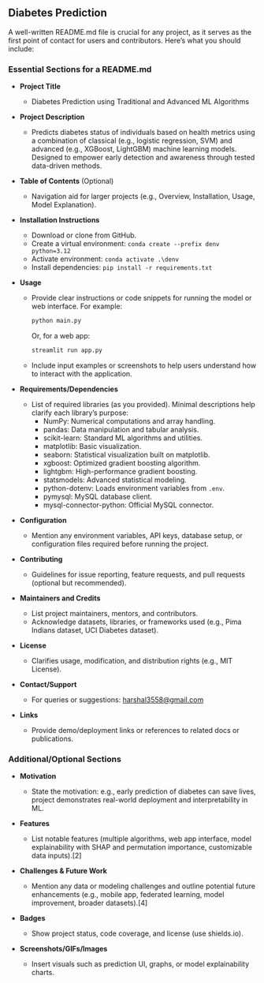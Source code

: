 ## Diabetes Prediction

A well-written README.md file is crucial for any project, as it serves as the first point of contact for users and contributors. Here’s what you should include:

### Essential Sections for a README.md

- **Project Title**
  - Diabetes Prediction using Traditional and Advanced ML Algorithms

- **Project Description**
  - Predicts diabetes status of individuals based on health metrics using a combination of classical (e.g., logistic regression, SVM) and advanced (e.g., XGBoost, LightGBM) machine learning models. Designed to empower early detection and awareness through tested data-driven methods.

- **Table of Contents** (Optional)
  - Navigation aid for larger projects (e.g., Overview, Installation, Usage, Model Explanation).

- **Installation Instructions**
  - Download or clone from GitHub.
  - Create a virtual environment: `conda create --prefix denv python=3.12`
  - Activate environment: `conda activate .\denv`
  - Install dependencies: `pip install -r requirements.txt`

- **Usage**
  - Provide clear instructions or code snippets for running the model or web interface. For example:

    ```bash
    python main.py
  
    ```
    Or, for a web app:
  
    ```bash
    streamlit run app.py
    ```
  - Include input examples or screenshots to help users understand how to interact with the application.

- **Requirements/Dependencies**
  - List of required libraries (as you provided). Minimal descriptions help clarify each library’s purpose:
    - NumPy: Numerical computations and array handling.
    - pandas: Data manipulation and tabular analysis.
    - scikit-learn: Standard ML algorithms and utilities.
    - matplotlib: Basic visualization.
    - seaborn: Statistical visualization built on matplotlib.
    - xgboost: Optimized gradient boosting algorithm.
    - lightgbm: High-performance gradient boosting.
    - statsmodels: Advanced statistical modeling.
    - python-dotenv: Loads environment variables from `.env`.
    - pymysql: MySQL database client.
    - mysql-connector-python: Official MySQL connector.

- **Configuration**
  - Mention any environment variables, API keys, database setup, or configuration files required before running the project.

- **Contributing**
  - Guidelines for issue reporting, feature requests, and pull requests (optional but recommended).

- **Maintainers and Credits**
  - List project maintainers, mentors, and contributors.
  - Acknowledge datasets, libraries, or frameworks used (e.g., Pima Indians dataset, UCI Diabetes dataset).

- **License**
  - Clarifies usage, modification, and distribution rights (e.g., MIT License).

- **Contact/Support**
  - For queries or suggestions: harshal3558@gmail.com

- **Links**
  - Provide demo/deployment links or references to related docs or publications.

### Additional/Optional Sections

- **Motivation**
  - State the motivation: e.g., early prediction of diabetes can save lives, project demonstrates real-world deployment and interpretability in ML.

- **Features**
  - List notable features (multiple algorithms, web app interface, model explainability with SHAP and permutation importance, customizable data inputs).[2]

- **Challenges & Future Work**
  - Mention any data or modeling challenges and outline potential future enhancements (e.g., mobile app, federated learning, model improvement, broader datasets).[4]

- **Badges**
  - Show project status, code coverage, and license (use shields.io).

- **Screenshots/GIFs/Images**
  - Insert visuals such as prediction UI, graphs, or model explainability charts.
